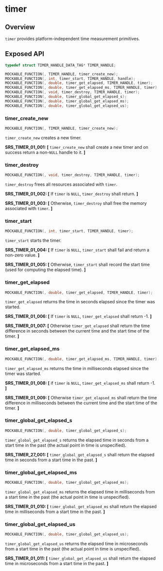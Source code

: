 # timer

## Overview

`timer` provides platform-independent time measurement primitives.

## Exposed API

```c
typedef struct TIMER_HANDLE_DATA_TAG* TIMER_HANDLE;

MOCKABLE_FUNCTION(, TIMER_HANDLE, timer_create_new);
MOCKABLE_FUNCTION(, int, timer_start, TIMER_HANDLE, handle);
MOCKABLE_FUNCTION(, double, timer_get_elapsed, TIMER_HANDLE, timer);
MOCKABLE_FUNCTION(, double, timer_get_elapsed_ms, TIMER_HANDLE, timer);
MOCKABLE_FUNCTION(, void, timer_destroy, TIMER_HANDLE, timer);
MOCKABLE_FUNCTION(, double, timer_global_get_elapsed_s);
MOCKABLE_FUNCTION(, double, timer_global_get_elapsed_ms);
MOCKABLE_FUNCTION(, double, timer_global_get_elapsed_us);
```

### timer_create_new

```c
MOCKABLE_FUNCTION(, TIMER_HANDLE, timer_create_new);
```

`timer_create_new` creates a new timer.

**SRS_TIMER_01_001: [** `timer_create_new` shall create a new timer and on success return a non-`NULL` handle to it. **]**

### timer_destroy

```c
MOCKABLE_FUNCTION(, void, timer_destroy, TIMER_HANDLE, timer);
```

`timer_destroy` frees all resources associated with `timer`.

**SRS_TIMER_01_002: [** If `timer` is `NULL`, `timer_destroy` shall return. **]**

**SRS_TIMER_01_003: [** Otherwise, `timer_destroy` shall free the memory associated with `timer`. **]**

### timer_start

```c
MOCKABLE_FUNCTION(, int, timer_start, TIMER_HANDLE, timer);
```

`timer_start` starts the timer.

**SRS_TIMER_01_004: [** If `timer` is `NULL`, `timer_start` shall fail and return a non-zero value. **]**

**SRS_TIMER_01_005: [** Otherwise, `timer_start` shall record the start time (used for computing the elapsed time). **]**

### timer_get_elapsed

```c
MOCKABLE_FUNCTION(, double, timer_get_elapsed, TIMER_HANDLE, timer);
```

`timer_get_elapsed` returns the time in seconds elapsed since the timer was started.

**SRS_TIMER_01_006: [** If `timer` is `NULL`, `timer_get_elapsed` shall return -1. **]**

**SRS_TIMER_01_007: [** Otherwise `timer_get_elapsed` shall return the time difference in seconds between the current time and the start time of the timer. **]**

### timer_get_elapsed_ms

```c
MOCKABLE_FUNCTION(, double, timer_get_elapsed_ms, TIMER_HANDLE, timer);
```

`timer_get_elapsed_ms` returns the time in milliseconds elapsed since the timer was started.

**SRS_TIMER_01_008: [** if `timer` is `NULL`, `timer_get_elapsed_ms` shall return -1. **]**

**SRS_TIMER_01_009: [** Otherwise `timer_get_elapsed_ms` shall return the time difference in milliseconds between the current time and the start time of the timer. **]**

### timer_global_get_elapsed_s

```c
MOCKABLE_FUNCTION(, double, timer_global_get_elapsed_s);
```

`timer_global_get_elapsed_s` returns the elapsed time in seconds from a start time in the past (the actual point in time is unspecified).

**SRS_TIMER_27_001: [** `timer_global_get_elapsed_s` shall return the elapsed time in seconds from a start time in the past. **]**

### timer_global_get_elapsed_ms

```c
MOCKABLE_FUNCTION(, double, timer_global_get_elapsed_ms);
```

`timer_global_get_elapsed_ms` returns the elapsed time in milliseconds from a start time in the past (the actual point in time is unspecified).

**SRS_TIMER_01_010: [** `timer_global_get_elapsed_ms` shall return the elapsed time in milliseconds from a start time in the past. **]**

### timer_global_get_elapsed_us

```c
MOCKABLE_FUNCTION(, double, timer_global_get_elapsed_us);
```

`timer_global_get_elapsed_us` returns the elapsed time in microseconds from a start time in the past (the actual point in time is unspecified).

**SRS_TIMER_01_011: [** `timer_global_get_elapsed_us` shall return the elapsed time in microseconds from a start time in the past. **]**
